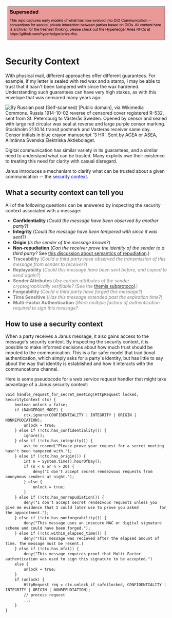 ![superseded](../superseded.png)
# Security Context

With physical mail, different approaches offer different guarantees. For
 example, if my letter is sealed with red wax and a stamp, I may be able
 to trust that it hasn't been tampered with since the wax hardened. Understanding
 such guarantees can have very high stakes, as with this envelope that
 was censored many years ago:

![By Russian post (Self-scanned) [Public domain], via Wikimedia Commons.
Russia 1914-10-02 reverse of censored cover registered R-532, sent from
St. Petersburg to Västerås Sweden. Opened by censor and sealed with large
red circular wax seal at reverse and large purple censor marking.
Stockholm 21.10.14 transit postmark and Vasteras receiver same day.
Censor initials in blue crayon manuscript '3 HR'. Sent by ACEA or ASEA,
Allmänna Svenska Elektriska Aktiebolaget.](sealed-envelope.jpg)

Digital communication has similar variety in its guarantees, and a similar
 need to understand what can be trusted. Many exploits owe their existence
 to treating this need for clarity with casual disregard.

Janus introduces a mechanism to clarify what can be trusted about a given
 communication -- the <font color="blue">security context</font>.

## What a security context can tell you

All of the following questions can be answered by inspecting the security
context associated with a message:

* <b>Confidentiality</b> (_Could the message have been observed by another party_?)
* <b>Integrity</b> (_Could the message have been tampered with since it was sent_?)
* <b>Origin</b> (_Is the sender of the message known?_)
* <b>Non-repudiation</b> (_Can the receiver prove the identity of
  the sender to a third party?_ See [this discussion about semantics of
  repudiation](repudiation.md).)
* <font color="gray"><b>Traceability</b> (_Could a third party have
  observed the transmission of this message from sender to receiver?_)</font>
* <font color="gray"><b>Replayability</b> (_Could this message have been
  sent before, and copied to send again?_)</font>
* <font color="gray"><b>Sender Attributes</b> (_Are certain attributes of
  the sender cryptographically verifiable?_ (See the [themis subprotocol](
  ../themis/README.md).)</font>
* <font color="gray"><b>Forgeability</b> (_Could a third party have forged this message?_)</font>
* <font color="gray"><b>Time Sensitive</b> (_Has this message extended past the expiration time?_)</font>
* <font color="gray"><b>Multi-Factor Authentication</b> (_Were multiple factors of authentication required to sign this message?_</font>


## How to use a security context

When a party receives a Janus message, it also gains access to the
 message's security context. By inspecting the security context, it is
 possible to make informed decisions about how much trust should be
 imputed to the communication. This is a far safer model that traditional
 authentication, which simply asks for a party's identity, but has little
 to say about the way that identity is established and how it interacts
 with the communcations channel.

Here is some pseudocode for a web service request handler that might
 take advantage of a Janus security context:

```
void handle_request_for_secret_meeting(HttpRequest locked, SecurityContext ctx) {
    boolean unlock = false;
    if (DANGEROUS_MODE) {
        ctx.ignore(CONFIDENTIALITY | INTEGRITY | ORIGIN | NONREPUDIATION);
        unlock = true;
    } else if (!ctx.has_confidentiality()) {
        ignore();
    } else if (!ctx.has_integrity()) {
        ask_to_resend("Please prove your request for a secret meeting hasn't been tampered with.");
    } else if (!ctx.has_origin()) {
        int n = System.time().hourOfDay();
        if (n < 6 or n > 20) {
            deny("I don't accept secret rendezvous requests from anonymous senders at night.");
        } else {
            unlock = true;
        }
    } else if (!ctx.has_nonrepudiation()) {
        deny("I don't accept secret rendezvous requests unless you give me evidence that I could later use to prove you asked         for the appointment.");
    } else if (!ctx.has_nonforgeability()) {
        deny("This message uses an insecure MAC or digital signature scheme and could have been forged.");
    } else if (!ctx.within_elapsed_time()) {
        deny("This message was recieved after the elapsed amount of time. The message must be resent.)
    } else if (!ctx.has_mfa()) {
        deny("This message requires proof that Multi-Factor authentication was used to sign this signature to be accepted.")
    else {
        unlock = true;
    }
    if (unlock) {
        HttpRequest req = ctx.unlock_if_safe(locked, CONFIDENTIALITY | INTEGRITY | ORIGIN | NONREPUDIATION);
        // process request
        ...
    }
}
```


